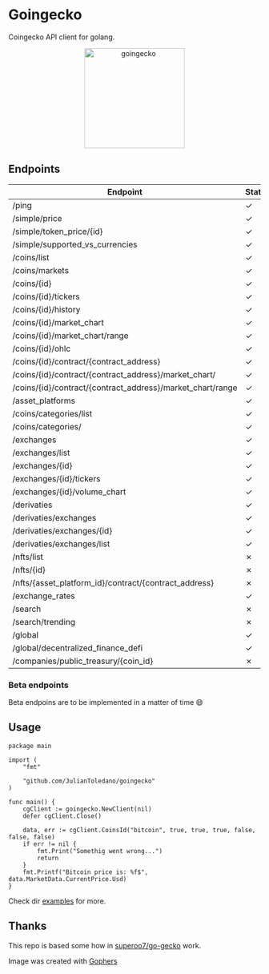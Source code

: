 # Goingecko

Coingecko API client for golang.

<p align="center">
    <img src="images/goin.png" alt="goingecko" height="200" />
</p> 



## Endpoints
| Endpoint                                                   |  Status | Function           |
|------------------------------------------------------------|--|--------------------|
| /ping                                                      | ✓ | Ping               |
| /simple/price                                              | ✓ | SimplePrice        |
| /simple/token_price/{id}                                   | ✓ | SimpleTokenPrice   |
| /simple/supported_vs_currencies                            | ✓ | SimpleSupportedVsCurrency |
| /coins/list                                                | ✓ | CoinsList          |
| /coins/markets                                             | ✓ | CoinsMarket        |
| /coins/{id}                                                | ✓ | CoinsId            |
| /coins/{id}/tickers                                        | ✓ | CoinsIdTickers     |
| /coins/{id}/history                                        | ✓ | CoinsIdHistory     |
| /coins/{id}/market_chart                                   | ✓ | CoinsIdMarketChart |
| /coins/{id}/market_chart/range                             | ✓ | CoinsIdMarketChartRange |
| /coins/{id}/ohlc                                           | ✓ | CoinsOhlc          |
| /coins/{id}/contract/{contract_address}                    | ✓ | ContractInfo       |
| /coins/{id}/contract/{contract_address}/market_chart/      | ✓ | ContractMarketChart |
| /coins/{id}/contract/{contract_address}/market_chart/range | ✓ | ContractMarketChartRange |
| /asset_platforms                                           | ✓ | AssetPlatforms     |
| /coins/categories/list                                     | ✓ | CategoriesList     |
| /coins/categories/                                         | ✓ | Categories        |
| /exchanges                                                 | ✓ | Exchanges          |
| /exchanges/list                                            | ✓ | ExchangesList      |
| /exchanges/{id}                                            | ✓ | ExchangesId        |
| /exchanges/{id}/tickers                                    | ✓ | ExchangesIdTickers |
| /exchanges/{id}/volume_chart                               | ✓ | ExchangesIdVolumeChart |
| /derivaties                                                | ✓ | Derivatives        |
| /derivaties/exchanges                                      | ✓ | DerivativesExchanges     |
| /derivaties/exchanges/{id}                                 | ✓ | DerivativesExchangesId   |
| /derivaties/exchanges/list                                 | ✓ | DerivativesExchangesList |
| /nfts/list                                                 | ✗ |                    |
| /nfts/{id}                                                 | ✗ |                    |
| /nfts/{asset_platform_id}/contract/{contract_address}      | ✗ |                    |
| /exchange_rates                                            | ✓ | ExchangeRates      |
| /search                                                    | ✗ |                    |
| /search/trending                                           | ✗ |                    |
| /global                                                    | ✓ | Global             |
| /global/decentralized_finance_defi                         | ✓ | DecentrilizedFinanceDEFI |
| /companies/public_treasury/{coin_id}                       | ✗ |                    |

### Beta endpoints
Beta endpoins are to be implemented in a matter of time :smile:

## Usage

```golang
package main

import (
	"fmt"

	"github.com/JulianToledano/goingecko"
)

func main() {
	cgClient := goingecko.NewClient(nil)
	defer cgClient.Close()

	data, err := cgClient.CoinsId("bitcoin", true, true, true, false, false, false)
	if err != nil {
		fmt.Print("Somethig went wrong...")
		return
	}
	fmt.Printf("Bitcoin price is: %f$", data.MarketData.CurrentPrice.Usd)
}

```
Check dir [examples](examples) for more.

## Thanks
This repo is based some how in [superoo7/go-gecko](https://github.com/superoo7/go-gecko) work.

Image was created with [Gophers](https://github.com/egonelbre/gophers)